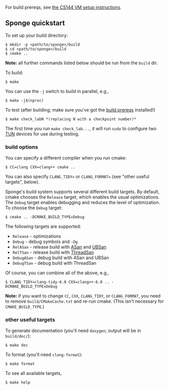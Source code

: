 For build prereqs, see [the CS144 VM setup instructions](https://web.stanford.edu/class/cs144/vm_howto).

## Sponge quickstart

To set up your build directory:

	$ mkdir -p <path/to/sponge>/build
	$ cd <path/to/sponge>/build
	$ cmake ..

**Note:** all further commands listed below should be run from the `build` dir.

To build:

    $ make

You can use the `-j` switch to build in parallel, e.g.,

    $ make -j$(nproc)

To test (after building; make sure you've got the [build prereqs](https://web.stanford.edu/class/cs144/vm_howto) installed!)

    $ make check_labN *(replacing N with a checkpoint number)*

The first time you run `make check_lab...`, it will run `sudo` to configure two
[TUN](https://www.kernel.org/doc/Documentation/networking/tuntap.txt) devices for use during
testing.

### build options

You can specify a different compiler when you run cmake:

    $ CC=clang CXX=clang++ cmake ..

You can also specify `CLANG_TIDY=` or `CLANG_FORMAT=` (see "other useful targets", below).

Sponge's build system supports several different build targets. By default, cmake chooses the `Release`
target, which enables the usual optimizations. The `Debug` target enables debugging and reduces the
level of optimization. To choose the `Debug` target:

    $ cmake .. -DCMAKE_BUILD_TYPE=Debug

The following targets are supported:

- `Release` - optimizations
- `Debug` - debug symbols and `-Og`
- `RelASan` - release build with [ASan](https://en.wikipedia.org/wiki/AddressSanitizer) and
  [UBSan](https://developers.redhat.com/blog/2014/10/16/gcc-undefined-behavior-sanitizer-ubsan/)
- `RelTSan` - release build with
  [ThreadSan](https://developer.mozilla.org/en-US/docs/Mozilla/Projects/Thread_Sanitizer)
- `DebugASan` - debug build with ASan and UBSan
- `DebugTSan` - debug build with ThreadSan

Of course, you can combine all of the above, e.g.,

    $ CLANG_TIDY=clang-tidy-6.0 CXX=clang++-6.0 .. -DCMAKE_BUILD_TYPE=Debug

**Note:** if you want to change `CC`, `CXX`, `CLANG_TIDY`, or `CLANG_FORMAT`, you need to remove
`build/CMakeCache.txt` and re-run cmake. (This isn't necessary for `CMAKE_BUILD_TYPE`.)

### other useful targets

To generate documentation (you'll need `doxygen`; output will be in `build/doc/`):

    $ make doc

To format (you'll need `clang-format`):

    $ make format

To see all available targets,

    $ make help
